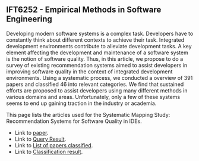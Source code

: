 ## IFT6252 - Empirical Methods in Software Engineering

Developing modern software systems is a complex task. Developers have to constantly think about different contexts to achieve their task. Integrated development environments contribute to alleviate development tasks. A key element affecting the development and maintenance of a software system is the notion of software quality. Thus, in this article, we propose to do a survey of existing recommendation systems aimed to assist developers in improving software quality in the context of integrated development environments. Using a systematic process, we conducted a overview of 391 papers and classified 46 into relevant categories. We find that sustained efforts are proposed to assist developers using many different methods in various domains and areas. Unfortunately, only a few of these systems seems to end up gaining traction in the industry or academia.

This page lists the articles used for the Systematic Mapping Study: Recommendation Systems for Software Quality in IDEs.

- Link to [paper](https://guides.github.com/features/mastering-markdown/). 
- Link to [Query Result](https://guides.github.com/features/mastering-markdown/).
- Link to [List of papers classified](https://guides.github.com/features/mastering-markdown/).
- Link to [Classification result](https://guides.github.com/features/mastering-markdown/).
